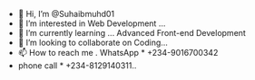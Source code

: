 - 👋 Hi, I’m @Suhaibmuhd01
- 👀 I’m interested in Web Development ...
- 🌱 I’m currently learning ... Advanced Front-end Development 
- 💞️ I’m looking to collaborate on Coding...
- 📫 How to reach me . WhatsApp * +234-9016700342
- phone call * +234-8129140311..

<!---
Suhaibmuhd01/Suhaibmuhd01 is a ✨ special ✨ repository because its `README.md` (this file) appears on your GitHub profile.
You can click the Preview link to take a look at your changes.
--->
